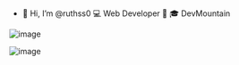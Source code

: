- 👋 Hi, I’m @ruthss0
💻 Web Developer 📱
🎓 DevMountain



<!---
ruthss0/ruthss0 is a ✨ special ✨ repository because its `README.md` (this file) appears on your GitHub profile.
You can click the Preview link to take a look at your changes.
--->


![image](https://user-images.githubusercontent.com/82294375/171767341-97d8c757-eb6e-4e58-acd0-4e4763a0ff50.png)




![image](https://user-images.githubusercontent.com/82294375/171762325-44ccf141-2900-435e-8c6c-648b218551e6.png)

